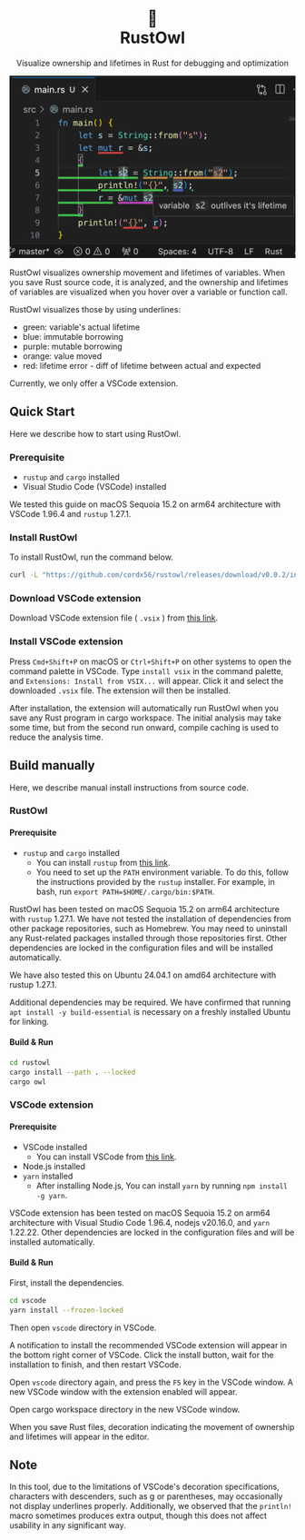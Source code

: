 <div align="center">
    <h1>
      🦉<br />
      RustOwl
    </h1>
    <p>
        Visualize ownership and lifetimes in Rust for debugging and optimization
    </p>
    <p>
        <img src="docs/readme-screenshot.png" />
    </p>
</div>

RustOwl visualizes ownership movement and lifetimes of variables.
When you save Rust source code, it is analyzed, and the ownership and lifetimes of variables are visualized when you hover over a variable or function call.

RustOwl visualizes those by using underlines:

- green: variable's actual lifetime
- blue: immutable borrowing
- purple: mutable borrowing
- orange: value moved
- red: lifetime error - diff of lifetime between actual and expected

Currently, we only offer a VSCode extension.

## Quick Start

Here we describe how to start using RustOwl.

### Prerequisite

- `rustup` and `cargo` installed
- Visual Studio Code (VSCode) installed

We tested this guide on macOS Sequoia 15.2 on arm64 architecture with VSCode 1.96.4 and `rustup` 1.27.1.

### Install RustOwl

To install RustOwl, run the command below.

```bash
curl -L "https://github.com/cordx56/rustowl/releases/download/v0.0.2/install.sh" | bash
```

### Download VSCode extension

Download VSCode extension file ( `.vsix` ) from [this link](https://github.com/cordx56/rustowl/releases/download/v0.0.2/rustowl-vscode-0.0.2.vsix).

### Install VSCode extension

Press `Cmd+Shift+P` on macOS or `Ctrl+Shift+P` on other systems to open the command palette in VSCode.
Type `install vsix` in the command palette, and `Extensions: Install from VSIX...` will appear.
Click it and select the downloaded `.vsix` file.
The extension will then be installed.

After installation, the extension will automatically run RustOwl when you save any Rust program in cargo workspace.
The initial analysis may take some time, but from the second run onward, compile caching is used to reduce the analysis time.


## Build manually

Here, we describe manual install instructions from source code.

### RustOwl

#### Prerequisite

- `rustup` and `cargo` installed
    - You can install `rustup` from [this link](https://rustup.rs/).
    - You need to set up the `PATH` environment variable. To do this, follow the instructions provided by the `rustup` installer. For example, in bash, run `export PATH=$HOME/.cargo/bin:$PATH`.

RustOwl has been tested on macOS Sequoia 15.2 on arm64 architecture with `rustup` 1.27.1.
We have not tested the installation of dependencies from other package repositories, such as Homebrew. You may need to uninstall any Rust-related packages installed through those repositories first.
Other dependencies are locked in the configuration files and will be installed automatically.

We have also tested this on Ubuntu 24.04.1 on amd64 architecture with rustup 1.27.1.

Additional dependencies may be required.
We have confirmed that running `apt install -y build-essential` is necessary on a freshly installed Ubuntu for linking.

#### Build & Run

```bash
cd rustowl
cargo install --path . --locked
cargo owl
```


### VSCode extension

#### Prerequisite

- VSCode installed
    - You can install VSCode from [this link](https://code.visualstudio.com/).
- Node.js installed
- `yarn` installed
    - After installing Node.js, You can install `yarn` by running `npm install -g yarn`.

VSCode extension has been tested on macOS Sequoia 15.2 on arm64 architecture with Visual Studio Code 1.96.4, nodejs v20.16.0, and `yarn` 1.22.22.
Other dependencies are locked in the configuration files and will be installed automatically.

#### Build & Run

First, install the dependencies.

```bash
cd vscode
yarn install --frozen-locked
```

Then open `vscode` directory in VSCode.

A notification to install the recommended VSCode extension will appear in the bottom right corner of VSCode.
Click the install button, wait for the installation to finish, and then restart VSCode.

Open `vscode` directory again, and press the `F5` key in the VSCode window.
A new VSCode window with the extension enabled will appear.

Open cargo workspace directory in the new VSCode window.

When you save Rust files, decoration indicating the movement of ownership and lifetimes will appear in the editor.


## Note

In this tool, due to the limitations of VSCode's decoration specifications, characters with descenders, such as g or parentheses, may occasionally not display underlines properly.
Additionally, we observed that the `println!` macro sometimes produces extra output, though this does not affect usability in any significant way.
